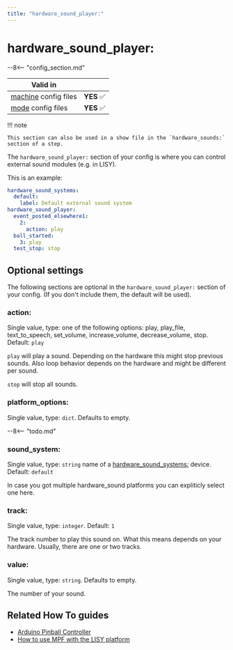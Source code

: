 ```yaml
---
title: "hardware_sound_player:"
---
```


# hardware_sound_player:


--8<-- "config_section.md"

| Valid in | |
|-----|:----:|
|[machine](instructions/machine_config.md) config files |**YES** :white_check_mark:|
|[mode](instructions/mode_config.md) config files|**YES** :white_check_mark:|

!!! note

    This section can also be used in a show file in the `hardware_sounds:`
    section of a step.

The `hardware_sound_player:` section of your config is where you can
control external sound modules (e.g. in LISY).

This is an example:

``` yaml
hardware_sound_systems:
  default:
    label: Default external sound system
hardware_sound_player:
  event_posted_elsewhere1:
    2:
      action: play
  ball_started:
    3: play
  test_stop: stop
```

## Optional settings

The following sections are optional in the `hardware_sound_player:`
section of your config. (If you don't include them, the default will be
used).

### action:

Single value, type: one of the following options: play, play_file,
text_to_speech, set_volume, increase_volume, decrease_volume, stop.
Default: `play`

`play` will play a sound. Depending on the hardware this might stop
previous sounds. Also loop behavior depends on the hardware and might
be different per sound.

`stop` will stop all sounds.

### platform_options:

Single value, type: `dict`. Defaults to empty.

--8<-- "todo.md"

### sound_system:

Single value, type: `string` name of a
[hardware_sound_systems:](hardware_sound_systems.md) device. Default: `default`

In case you got multiple hardware_sound platforms you can expliticly
select one here.

### track:

Single value, type: `integer`. Default: `1`

The track number to play this sound on. What this means depends on your
hardware. Usually, there are one or two tracks.

### value:

Single value, type: `string`. Defaults to empty.

The number of your sound.

## Related How To guides

* [Arduino Pinball Controller](../hardware/apc/index.md)
* [How to use MPF with the LISY platform](../hardware/lisy/index.md)
